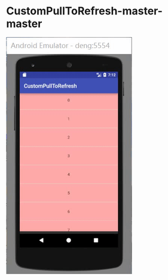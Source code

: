 # CustomPullToRefresh-master-master

![img](https://github.com/dengwei12/CustomPullToRefresh-master-master/blob/master/%E6%95%88%E6%9E%9C%E5%9B%BE/ezgif.com-video-to-gif.gif)
